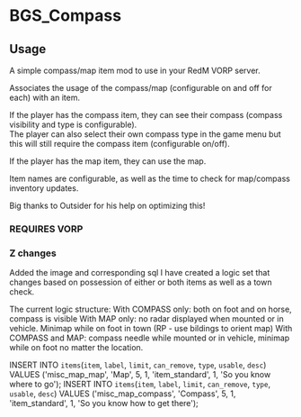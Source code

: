 # BGS_Compass
## Usage
A simple compass/map item mod to use in your RedM VORP server.

Associates the usage of the compass/map (configurable on and off for each) with an item.

If the player has the compass item, they can see their compass (compass visibility and type is configurable).<br>
The player can also select their own compass type in the game menu but this will still require the compass item (configurable on/off).

If the player has the map item, they can use the map.

Item names are configurable, as well as the time to check for map/compass inventory updates.

Big thanks to Outsider for his help on optimizing this!

### REQUIRES VORP


### Z changes

Added the image and corresponding sql
I have created a logic set that changes based on possession of either or both items as well as a town check.

The current logic structure:
With COMPASS only: both on foot and on horse, compass is visible
With MAP only: no radar displayed when mounted or in vehicle. Minimap while on foot in town (RP - use bildings to orient map)
With COMPASS and MAP: compass needle while mounted or in vehicle, minimap while on foot no matter the location.

INSERT INTO `items`(`item`, `label`, `limit`, `can_remove`, `type`, `usable`, `desc`) VALUES ('misc_map_map', 'Map', 5, 1, 'item_standard', 1, 'So you know where to go');
INSERT INTO `items`(`item`, `label`, `limit`, `can_remove`, `type`, `usable`, `desc`) VALUES ('misc_map_compass', 'Compass', 5, 1, 'item_standard', 1, 'So you know how to get there');